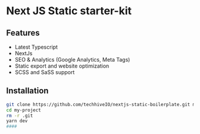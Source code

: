 # Next JS Static starter-kit 

## Features
- Latest Typescript
- NextJs
- SEO & Analytics (Google Analytics, Meta Tags)
- Static export and website optimization
- SCSS and SaSS support

## Installation
```bash
git clone https://github.com/techhiveIO/nextjs-static-boilerplate.git my-project
cd my-project
rm -r .git
yarn dev
####
